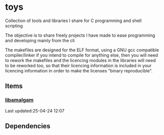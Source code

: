 # toys


Collection of tools and libraries I share for C programming and shell scripting

The objective is to share freely projects I have made to ease programming and
developing mainly from the cli

The makefiles are designed for the ELF format, using a GNU gcc compatible
compiler/linker if you intend to compile for anything else, then you will need
to rework the makefiles and the licencing modules in the libraries will need to
be reworked too, so that their licencing information is included in your
licencing information in order to make the licenses "binary reproducible".

Items
-----

### [libamalgam](libamalgam/README.md)




  Last updated:25-04-24 12:07


Dependencies
------------

<!--
vim: foldlevel=99 nospell
-->
